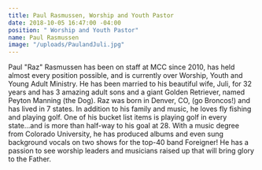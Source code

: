 ```yaml
---
title: Paul Rasmussen, Worship and Youth Pastor
date: 2018-10-05 16:47:00 -04:00
position: " Worship and Youth Pastor"
name: Paul Rasmussen
image: "/uploads/PaulandJuli.jpg"
---
```


Paul "Raz" Rasmussen has been on staff at MCC since 2010, has held almost every position possible, and is currently over Worship, Youth and Young Adult Ministry. He has been married to his beautiful wife, Juli, for 32 years and has 3 amazing adult sons and a giant Golden Retriever, named Peyton Manning (the Dog). Raz was born in Denver, CO, (go Broncos!) and has lived in 7 states. In addition to his family and music, he loves fly fishing and playing golf. One of his bucket list items is playing golf in every state...and is more than half-way to his goal at 28. With a music degree from Colorado University, he has produced albums and even sung background vocals on two shows for the top-40 band Foreigner! He has a passion to see worship leaders and musicians raised up that will bring glory to the Father.